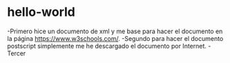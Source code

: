 # hello-world
-Primero hice un documento de xml y me base para hacer el documento en la página https://www.w3schools.com/.
-Segundo para hacer el documento postscript simplemente me he descargado el documento por Internet.
-Tercer
